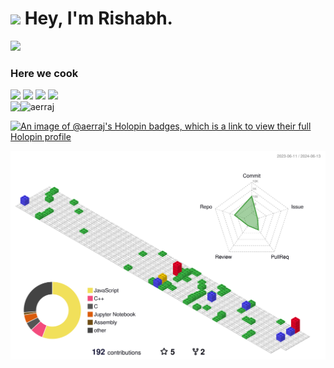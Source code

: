 <h1><img src="https://emojis.slackmojis.com/emojis/images/1531849430/4246/blob-sunglasses.gif?1531849430" width="30"/> <span> Hey, I'm Rishabh. </span></h1>

<img src="https://readme-typing-svg.herokuapp.com?vCenter=true&width=500&lines=Student+Developer+and+Engineer;" height="40"/>

### Here we cook

<div>
    <a href="mailto:rraj09102002@gmail.com">
        <img src="https://img.shields.io/badge/-rraj09102002@gmail.com-7B83EB?&style=for-the-badge&logo=Gmail&logoColor=white"></a>  
    <a href="https://www.instagram.com/raj.rishabhh/">   
        <img src="https://img.shields.io/badge/@aerraj_-%23E4405F.svg?&style=for-the-badge&logo=instagram&logoColor=white"></a>  
    <a href="https://www.linkedin.com/in/rishabh-raj-1235771a2/">
        <img src="https://img.shields.io/badge/Rishabh-%230077B5.svg?&style=for-the-badge&logo=linkedin&logoColor=white"></a> 
    <img src="https://komarev.com/ghpvc/?username=aerraj&color=brightgreen&style=for-the-badge">
    </div>
  <div style="display: flex;">

  <img src="https://github-readme-stats.vercel.app/api/top-langs/?username=aerraj&layout=compact&theme=midnight" />
  <img  src="https://github-readme-streak-stats.herokuapp.com/?user=aerraj&" alt="aerraj" />
  </div>


[![An image of @aerraj's Holopin badges, which is a link to view their full Holopin profile](https://holopin.me/aerraj)](https://holopin.io/@aerraj)

![](./profile-3d-contrib/profile-gitblock.svg)

